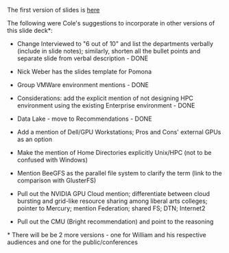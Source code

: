 The first version of slides is [here](https://github.com/Pomona-ITS/hpc/blob/master/design/Pomona%20HPC%20Infrastructure%20Design.pdf)


The following were Cole's suggestions to incorporate in other versions of this slide deck*:

- Change Interviewed to "6 out of 10" and list the departments verbally (include in slide notes); 
similarly, shorten all the bullet points and separate slide from verbal description  - DONE

- Nick Weber has the slides template for Pomona

- Group VMWare environment mentions - DONE

- Considerations: add the explicit mention of not designing HPC environment using the existing Enterprise environment - DONE

- Data Lake - move to Recommendations - DONE

- Add a mention of Dell/GPU Workstations; Pros and Cons' external GPUs as an option

- Make the mention of Home Directories explicitly Unix/HPC (not to be confused with Windows)

- Mention BeeGFS as the parallel file system to clarify the term (link to the comparison with GlusterFS)

- Pull out the NVIDIA GPU Cloud mention; differentiate between cloud bursting and grid-like resource sharing 
among liberal arts colleges; pointer to Mercury; mention Federation; shared FS; DTN; Internet2

- Pull out the CMU (Bright recommendation) and point to the reasoning

\* There will be be 2 more versions - one for William and his respective audiences and one for the public/conferences
